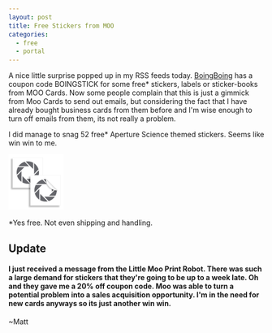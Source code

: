 ```yaml
---
layout: post
title: Free Stickers from MOO
categories:
  - free
  - portal
---
```

A nice little surprise popped up in my RSS feeds today.  [BoingBoing](http://www.boingboing.net/2011/07/01/giveaway-free-moo-ca.html) has a coupon code BOINGSTICK for some free* stickers, labels or sticker-books from MOO Cards. Now some people complain that this is just a gimmick from Moo Cards to send out emails, but considering the fact that I have already bought business cards from them before and I'm wise enough to turn off emails from them, its not really a problem.

I did manage to snag 52 free* Aperture Science themed stickers. Seems like win win to me.

![Apature Science Moo Stickers](/images/apature-science-moo-stickers.png)

\*Yes free. Not even shipping and handling.

## Update ##

#### I just received a message from the Little Moo Print Robot.  There was such a large demand for stickers that they're going to be up to a week late.  Oh and they gave me a 20% off coupon code.  Moo was able to turn a potential problem into a sales acquisition opportunity. I'm in the need for new cards anyways so its just another win win. ####

~Matt
